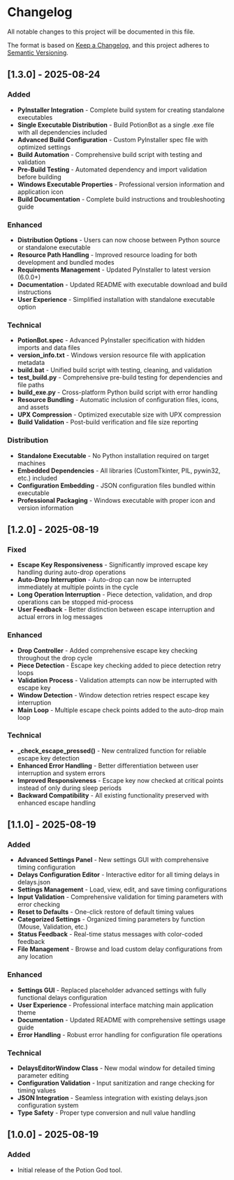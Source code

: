 # Changelog

All notable changes to this project will be documented in this file.

The format is based on [Keep a Changelog](https://keepachangelog.com/en/1.0.0/),
and this project adheres to [Semantic Versioning](https://semver.org/spec/v2.0.0.html).

## [1.3.0] - 2025-08-24

### Added

- **PyInstaller Integration** - Complete build system for creating standalone executables
- **Single Executable Distribution** - Build PotionBot as a single .exe file with all dependencies included
- **Advanced Build Configuration** - Custom PyInstaller spec file with optimized settings
- **Build Automation** - Comprehensive build script with testing and validation
- **Pre-Build Testing** - Automated dependency and import validation before building
- **Windows Executable Properties** - Professional version information and application icon
- **Build Documentation** - Complete build instructions and troubleshooting guide

### Enhanced

- **Distribution Options** - Users can now choose between Python source or standalone executable
- **Resource Path Handling** - Improved resource loading for both development and bundled modes
- **Requirements Management** - Updated PyInstaller to latest version (6.0.0+)
- **Documentation** - Updated README with executable download and build instructions
- **User Experience** - Simplified installation with standalone executable option

### Technical

- **PotionBot.spec** - Advanced PyInstaller specification with hidden imports and data files
- **version_info.txt** - Windows version resource file with application metadata
- **build.bat** - Unified build script with testing, cleaning, and validation
- **test_build.py** - Comprehensive pre-build testing for dependencies and file paths
- **build_exe.py** - Cross-platform Python build script with error handling
- **Resource Bundling** - Automatic inclusion of configuration files, icons, and assets
- **UPX Compression** - Optimized executable size with UPX compression
- **Build Validation** - Post-build verification and file size reporting

### Distribution

- **Standalone Executable** - No Python installation required on target machines
- **Embedded Dependencies** - All libraries (CustomTkinter, PIL, pywin32, etc.) included
- **Configuration Embedding** - JSON configuration files bundled within executable
- **Professional Packaging** - Windows executable with proper icon and version information

## [1.2.0] - 2025-08-19

### Fixed

- **Escape Key Responsiveness** - Significantly improved escape key handling during auto-drop operations
- **Auto-Drop Interruption** - Auto-drop can now be interrupted immediately at multiple points in the cycle
- **Long Operation Interruption** - Piece detection, validation, and drop operations can be stopped mid-process
- **User Feedback** - Better distinction between escape interruption and actual errors in log messages

### Enhanced

- **Drop Controller** - Added comprehensive escape key checking throughout the drop cycle
- **Piece Detection** - Escape key checking added to piece detection retry loops
- **Validation Process** - Validation attempts can now be interrupted with escape key
- **Window Detection** - Window detection retries respect escape key interruption
- **Main Loop** - Multiple escape check points added to the auto-drop main loop

### Technical

- **\_check_escape_pressed()** - New centralized function for reliable escape key detection
- **Enhanced Error Handling** - Better differentiation between user interruption and system errors
- **Improved Responsiveness** - Escape key now checked at critical points instead of only during sleep periods
- **Backward Compatibility** - All existing functionality preserved with enhanced escape handling

## [1.1.0] - 2025-08-19

### Added

- **Advanced Settings Panel** - New settings GUI with comprehensive timing configuration
- **Delays Configuration Editor** - Interactive editor for all timing delays in delays.json
- **Settings Management** - Load, view, edit, and save timing configurations
- **Input Validation** - Comprehensive validation for timing parameters with error checking
- **Reset to Defaults** - One-click restore of default timing values
- **Categorized Settings** - Organized timing parameters by function (Mouse, Validation, etc.)
- **Status Feedback** - Real-time status messages with color-coded feedback
- **File Management** - Browse and load custom delay configurations from any location

### Enhanced

- **Settings GUI** - Replaced placeholder advanced settings with fully functional delays configuration
- **User Experience** - Professional interface matching main application theme
- **Documentation** - Updated README with comprehensive settings usage guide
- **Error Handling** - Robust error handling for configuration file operations

### Technical

- **DelaysEditorWindow Class** - New modal window for detailed timing parameter editing
- **Configuration Validation** - Input sanitization and range checking for timing values
- **JSON Integration** - Seamless integration with existing delays.json configuration system
- **Type Safety** - Proper type conversion and null value handling

## [1.0.0] - 2025-08-19

### Added

- Initial release of the Potion God tool.
